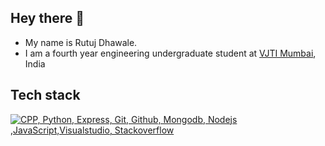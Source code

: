 ## Hey there 👋

<!--
**killjoycircuit/killjoycircuit** is a ✨ _special_ ✨ repository because its `README.md` (this file) appears on your GitHub profile.

Here are some ideas to get you started:.
-->
- My name is Rutuj Dhawale.
- I am a fourth year engineering undergraduate student at [VJTI Mumbai](https://vjti.ac.in/), India

## Tech stack

[![CPP, Python, Express, Git, Github, Mongodb, Nodejs ,JavaScript,Visualstudio, Stackoverflow](https://skillicons.dev/icons?i=cpp,py,express,git,github,mongodb,nodejs,js,visualstudio,stackoverflow&perline=10)](https://skillicons.dev)

